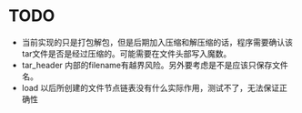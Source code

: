 # TODO

* 当前实现的只是打包解包，但是后期加入压缩和解压缩的话，程序需要确认该tar文件是否是经过压缩的。可能需要在文件头部写入魔数。
* tar_header 内部的filename有越界风险。另外要考虑是不是应该只保存文件名。
* load 以后所创建的文件节点链表没有什么实际作用，测试不了，无法保证正确性

